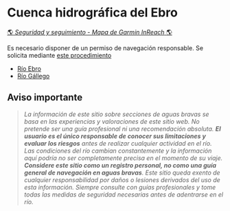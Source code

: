 # Cuenca hidrográfica del Ebro
[:earth_americas: *Seguridad y seguimiento - Mapa de Garmin InReach* :earth_americas:](https://share.garmin.com/gpalacios82)

Es necesario disponer de un permiso de navegación responsable. Se solicita mediante [este procedimiento](../misc/Permisos-de-Navegacion.md)

* [Río Ebro](./CHE-Ebro.md)
* [Río Gállego](./CHE-Gallego.md)

## Aviso importante
>*La información de este sitio sobre secciones de aguas bravas se basa en las experiencias y valoraciones de este sitio web. No pretende ser una guía profesional ni una recomendación absoluta. **El usuario es el único responsable de conocer sus limitaciones y evaluar los riesgos** antes de realizar cualquier actividad en el río. Las condiciones del río cambian constantemente y la información aquí podría no ser completamente precisa en el momento de su viaje. **Considere este sitio como un registro personal, no como una guía general de navegación en aguas bravas**. Este sitio queda exento de cualquier responsabilidad por daños o lesiones derivados del uso de esta información. Siempre consulte con guías profesionales y tome todas las medidas de seguridad necesarias antes de adentrarse en el río.*